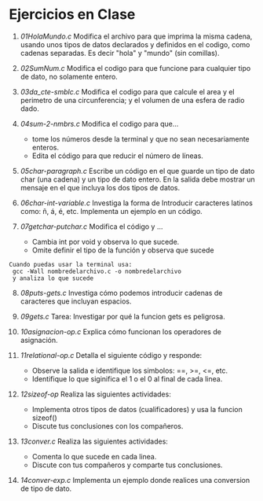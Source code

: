 # Ejercicios en Clase

1. *01HolaMundo.c* Modifica el archivo para que imprima la misma cadena, 
usando unos tipos de datos declarados y definidos en el codigo, como 
cadenas separadas. Es decir "hola" y "mundo" (sin comillas).

2. *02SumNum.c* Modifica el codigo para que funcione para cualquier 
tipo de dato, no solamente entero. 

3. *03da_cte-smblc.c* Modifica el codigo para que calcule el area y el 
perimetro de una circunferencia; y el volumen de una esfera de radio dado.

4. *04sum-2-nmbrs.c* Modifica el codigo para que...
	- tome los números desde la terminal y 
	  que no sean necesariamente enteros.
	- Edita el código para que reducir el número de líneas.
5. *05char-paragraph.c* Escribe un código en el que guarde un tipo de 
dato char (una cadena) y un tipo de dato entero. En la salida debe 
mostrar un mensaje en el que incluya los dos tipos de datos.

6. *06char-int-variable.c* Investiga la forma de 
Introducir caracteres latinos como: ñ, á, é, etc.
Implementa un ejemplo en un código.

7. *07getchar-putchar.c* Modifica el código y ...
	- Cambia int por void y observa lo que sucede.
	- Omite definir el tipo de la función y observa que sucede
~~~
Cuando puedas usar la terminal usa: 
 gcc -Wall nombredelarchivo.c -o nombredelarchivo
 y analiza lo que sucede 
~~~

8. *08puts-gets.c* Investiga cómo podemos introducir cadenas de caracteres 
que incluyan espacios.

9. *09gets.c* Tarea: 
Investigar por qué la funcion gets es peligrosa. 

10. *10asignacion-op.c* Explica cómo funcionan los operadores de asignación.

11. *11relational-op.c* Detalla el siguiente código y responde: 
	- Observe la salida e identifique los simbolos: ==, >=, <=, etc.
	- Identifique lo que siginifica el 1 o el 0 al final de cada linea. 

12. *12sizeof-op* Realiza las siguientes actividades:
	- Implementa otros tipos de datos (cualificadores) y
  	  usa la funcion sizeof()
	- Discute tus conclusiones con los compañeros.

13. *13conver.c* Realiza las siguientes actividades: 
	- Comenta lo que sucede en cada linea.
	- Discute con tus compañeros y comparte tus conclusiones.

14. *14conver-exp.c* Implementa un ejemplo donde realices una conversion de tipo 
de dato.
